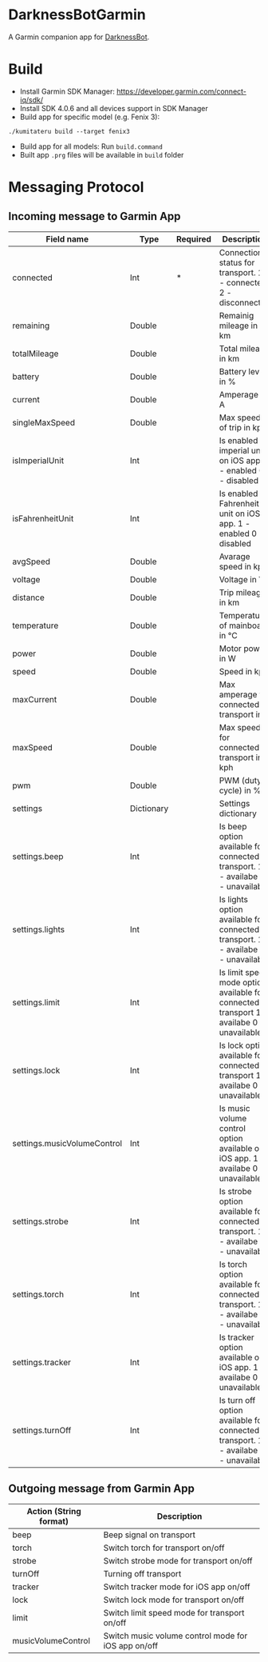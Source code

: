 # DarknessBotGarmin
A Garmin companion app for [DarknessBot](https://apps.apple.com/app/darknessbot/id1108403878).

# Build

- Install Garmin SDK Manager: https://developer.garmin.com/connect-iq/sdk/
- Install SDK 4.0.6 and all devices support in SDK Manager
- Build app for specific model (e.g. Fenix 3):
```shell
./kumitateru build --target fenix3
```
- Build app for all models: Run `build.command`
- Built app `.prg` files will be available in `build` folder

# Messaging Protocol

## Incoming message to Garmin App

| Field name                  | Type       | Required | Description                                                                               |
|-----------------------------|------------|----------|-------------------------------------------------------------------------------------------|
| connected                   | Int        | *        | Connection status for transport.  1 - connected 2 - disconnected                          |
| remaining                   | Double     |          | Remainig mileage in km                                                                    |
| totalMileage                | Double     |          | Total mileage in km                                                                       |
| battery                     | Double     |          | Battery level in %                                                                        |
| current                     | Double     |          | Amperage in A                                                                             |
| singleMaxSpeed              | Double     |          | Max speed of trip in kph                                                                  |
| isImperialUnit              | Int        |          | Is enabled imperial unit on iOS app.  1 - enabled 0 - disabled                            |
| isFahrenheitUnit            | Int        |          | Is enabled Fahrenheit unit on iOS app.  1 - enabled 0 - disabled                          |
| avgSpeed                    | Double     |          | Avarage speed in kph                                                                      |
| voltage                     | Double     |          | Voltage in V                                                                              |
| distance                    | Double     |          | Trip mileage in km                                                                        |
| temperature                 | Double     |          | Temperature of mainboard in °C                                                            |
| power                       | Double     |          | Motor power in W                                                                          |
| speed                       | Double     |          | Speed in kph                                                                              |
| maxCurrent                  | Double     |          | Max amperage for connected transport in A                                                 |
| maxSpeed                    | Double     |          | Max speed for connected transport in kph                                                  |
| pwm                         | Double     |          | PWM (duty cycle) in %                                                                     |
| settings                    | Dictionary |          | Settings dictionary                                                                       |
| settings.beep               | Int        |          | Is beep option available for connected transport.  1 - availabe 0 - unavailable           |
| settings.lights             | Int        |          | Is lights option available for connected transport. 1 - availabe 0 - unavailable          |
| settings.limit              | Int        |          | Is limit speed mode option available for connected transport 1 - availabe 0 - unavailable |
| settings.lock               | Int        |          | Is lock option available for connected transport 1 - availabe 0 - unavailable             |
| settings.musicVolumeControl | Int        |          | Is music volume control option available on iOS app. 1 - availabe 0 - unavailable         |
| settings.strobe             | Int        |          | Is strobe option available for connected transport. 1 - availabe 0 - unavailable          |
| settings.torch              | Int        |          | Is torch option available for connected transport. 1 - availabe 0 - unavailable           |
| settings.tracker            | Int        |          | Is tracker option available on iOS app. 1 - availabe 0 - unavailable                      |
| settings.turnOff            | Int        |          | Is turn off option available for connected transport. 1 - availabe 0 - unavailable        |

## Outgoing message from Garmin App

| Action (String format) | Description                                         |
|------------------------|-----------------------------------------------------|
| beep                   | Beep signal on transport                            |
| torch                  | Switch torch for transport on/off                   |
| strobe                 | Switch strobe mode for transport on/off             |
| turnOff                | Turning off transport                               |
| tracker                | Switch tracker mode for iOS app on/off              |
| lock                   | Switch lock mode for transport on/off               |
| limit                  | Switch limit speed mode for transport on/off        |
| musicVolumeControl     | Switch music volume control mode for iOS app on/off |
